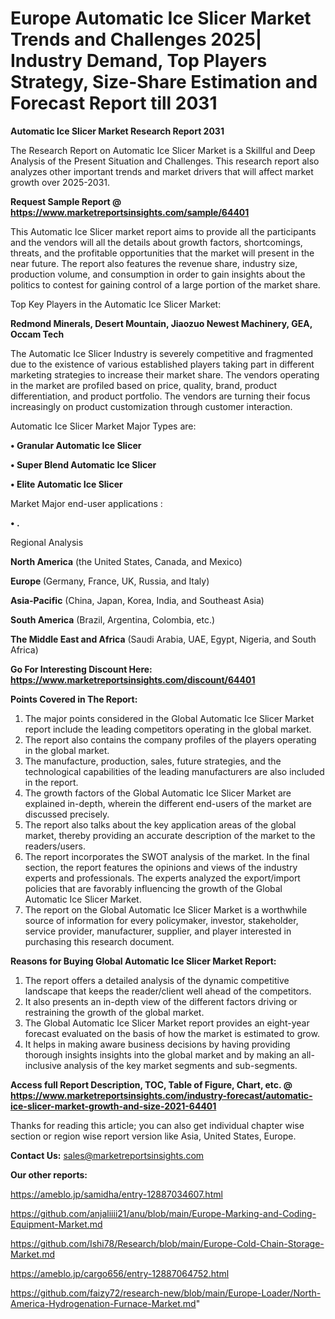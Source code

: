 # Europe Automatic Ice Slicer Market Trends and Challenges 2025| Industry Demand, Top Players Strategy, Size-Share Estimation and Forecast Report till 2031

<strong>Automatic Ice Slicer Market Research Report 2031</strong>

The Research Report on Automatic Ice Slicer Market is a Skillful and Deep Analysis of the Present Situation and Challenges. This research report also analyzes other important trends and market drivers that will affect market growth over 2025-2031.

<strong>Request Sample Report @ <a href=https://www.marketreportsinsights.com/sample/64401>https://www.marketreportsinsights.com/sample/64401</a></strong>

This Automatic Ice Slicer market report aims to provide all the participants and the vendors will all the details about growth factors, shortcomings, threats, and the profitable opportunities that the market will present in the near future. The report also features the revenue share, industry size, production volume, and consumption in order to gain insights about the politics to contest for gaining control of a large portion of the market share.

Top Key Players in the Automatic Ice Slicer Market:

<strong>Redmond Minerals, Desert Mountain, Jiaozuo Newest Machinery, GEA, Occam Tech</strong>

The Automatic Ice Slicer Industry is severely competitive and fragmented due to the existence of various established players taking part in different marketing strategies to increase their market share. The vendors operating in the market are profiled based on price, quality, brand, product differentiation, and product portfolio. The vendors are turning their focus increasingly on product customization through customer interaction.

Automatic Ice Slicer Market Major Types are:

<strong>• Granular Automatic Ice Slicer

• Super Blend Automatic Ice Slicer

• Elite Automatic Ice Slicer</strong>

Market Major end-user applications :

<strong>• .</strong>

Regional Analysis

</u><strong><b>North America</b></strong> (the United States, Canada, and Mexico)

<strong><b>Europe </b></strong>(Germany, France, UK, Russia, and Italy)

<strong><b>Asia-Pacific</b></strong> (China, Japan, Korea, India, and Southeast Asia)

<strong><b>South America</b></strong> (Brazil, Argentina, Colombia, etc.)

<strong><b>The Middle East and Africa</b></strong> (Saudi Arabia, UAE, Egypt, Nigeria, and South Africa)

<strong>Go For Interesting Discount Here: <a href=https://www.marketreportsinsights.com/discount/64401>https://www.marketreportsinsights.com/discount/64401</a></strong>

<strong>Points Covered in The Report:</strong>
<ol>
  <li>The major points considered in the Global Automatic Ice Slicer Market report include the leading competitors operating in the global market.</li>
  <li>The report also contains the company profiles of the players operating in the global market.</li>
  <li>The manufacture, production, sales, future strategies, and the technological capabilities of the leading manufacturers are also included in the report.</li>
  <li>The growth factors of the Global Automatic Ice Slicer Market are explained in-depth, wherein the different end-users of the market are discussed precisely.</li>
  <li>The report also talks about the key application areas of the global market, thereby providing an accurate description of the market to the readers/users.</li>
  <li>The report incorporates the SWOT analysis of the market. In the final section, the report features the opinions and views of the industry experts and professionals. The experts analyzed the export/import policies that are favorably influencing the growth of the Global Automatic Ice Slicer Market.</li>
  <li>The report on the Global Automatic Ice Slicer Market is a worthwhile source of information for every policymaker, investor, stakeholder, service provider, manufacturer, supplier, and player interested in purchasing this research document.</li>
</ol>
<strong>Reasons for Buying Global Automatic Ice Slicer Market Report:</strong>

<ol>
  <li>The report offers a detailed analysis of the dynamic competitive landscape that keeps the reader/client well ahead of the competitors.</li>
  <li>It also presents an in-depth view of the different factors driving or restraining the growth of the global market.</li>
  <li>The Global Automatic Ice Slicer Market report provides an eight-year forecast evaluated on the basis of how the market is estimated to grow.</li>
  <li>It helps in making aware business decisions by having providing thorough insights insights into the global market and by making an all-inclusive analysis of the key market segments and sub-segments.</li>
</ol>
<strong>Access full Report Description, TOC, Table of Figure, Chart, etc. @ <a href=https://www.marketreportsinsights.com/industry-forecast/automatic-ice-slicer-market-growth-and-size-2021-64401>https://www.marketreportsinsights.com/industry-forecast/automatic-ice-slicer-market-growth-and-size-2021-64401</a></strong>


Thanks for reading this article; you can also get individual chapter wise section or region wise report version like Asia, United States, Europe.

<strong>Contact Us:</strong>
sales@marketreportsinsights.com

<strong>Our other reports:</strong>

<a href=https://ameblo.jp/samidha/entry-12887034607.html>https://ameblo.jp/samidha/entry-12887034607.html</a>

<a href=https://github.com/anjaliiii21/anu/blob/main/Europe-Marking-and-Coding-Equipment-Market.md>https://github.com/anjaliiii21/anu/blob/main/Europe-Marking-and-Coding-Equipment-Market.md</a>

<a href=https://github.com/Ishi78/Research/blob/main/Europe-Cold-Chain-Storage-Market.md>https://github.com/Ishi78/Research/blob/main/Europe-Cold-Chain-Storage-Market.md</a>

<a href=https://ameblo.jp/cargo656/entry-12887064752.html>https://ameblo.jp/cargo656/entry-12887064752.html</a>

<a href=https://github.com/faizy72/research-new/blob/main/Europe-Loader/North-America-Hydrogenation-Furnace-Market.md>https://github.com/faizy72/research-new/blob/main/Europe-Loader/North-America-Hydrogenation-Furnace-Market.md</a>"

